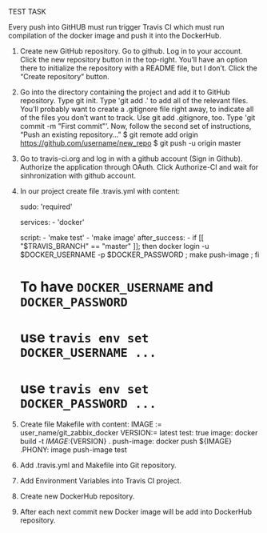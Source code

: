TEST TASK

Every push into GitHUB must  run trigger Travis CI which must run compilation of the docker image  and push it into the DockerHub.

1. Create new GitHub repository.
     Go to github.
     Log in to your account.
     Click the new repository button in the top-right. You’ll have an option there to initialize the repository with a README file, but I don’t.
     Click the “Create repository” button.
2. Go into the directory containing the project and add it to GitHub repository. 
     Type git init.
     Type 'git add .' to add all of the relevant files.
     You’ll probably want to create a .gitignore file right away, to indicate all of the files you don’t want to track. Use git add .gitignore, too.
     Type 'git commit -m "First commit"'.
     Now, follow the second set of instructions, “Push an existing repository…”
       $ git remote add origin https://github.com/username/new_repo
       $ git push -u origin master
3. Go to travis-ci.org and log in with a github account (Sign in Github). Authorize the application through OAuth. 
     Click Authorize-CI and wait for sinhronization with github account.
4. In our project create file .travis.yml with content:
    
      sudo: 'required'

      services:
        - 'docker'

      script:
        - 'make test'
        - 'make image'
      after_success:
        - if [[ "$TRAVIS_BRANCH" == "master" ]]; then
            docker login -u $DOCKER_USERNAME -p $DOCKER_PASSWORD ;
            make push-image ;
          fi
      # To have `DOCKER_USERNAME` and `DOCKER_PASSWORD`
      # use `travis env set DOCKER_USERNAME ...`
      # use `travis env set DOCKER_PASSWORD ...`
  

	  
5. Create file Makefile with content:
          IMAGE := user_name/git_zabbix_docker
          VERSION:= latest
          test:
            	   true
          image:
	         docker build -t ${IMAGE}:${VERSION} .
          push-image:
	         docker push ${IMAGE}
          .PHONY: image push-image test

6. Add .travis.yml and Makefile into Git repository.
7. Add Environment Variables into Travis CI project.
8. Create new DockerHub repository.
8. After each next commit new Docker image will be add into DockerHub repository.


